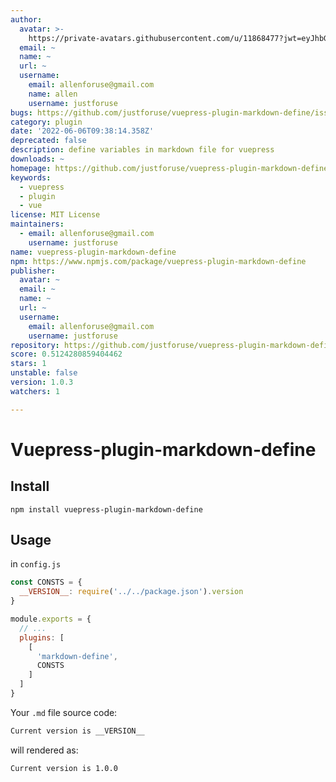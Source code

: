 ```yaml
---
author:
  avatar: >-
    https://private-avatars.githubusercontent.com/u/11868477?jwt=eyJhbGciOiJIUzI1NiIsInR5cCI6IkpXVCJ9.eyJpc3MiOiJnaXRodWIuY29tIiwiYXVkIjoicmF3LmdpdGh1YnVzZXJjb250ZW50LmNvbSIsImtleSI6ImtleTEiLCJleHAiOjE3MzQ2NzMyMDAsIm5iZiI6MTczNDY3MjAwMCwicGF0aCI6Ii91LzExODY4NDc3In0.w8ASHVgOAXEne7F4mknAB_KbQq9WjL_VK6HXcdFfh38&v=4
  email: ~
  name: ~
  url: ~
  username:
    email: allenforuse@gmail.com
    name: allen
    username: justforuse
bugs: https://github.com/justforuse/vuepress-plugin-markdown-define/issues
category: plugin
date: '2022-06-06T09:38:14.358Z'
deprecated: false
description: define variables in markdown file for vuepress
downloads: ~
homepage: https://github.com/justforuse/vuepress-plugin-markdown-define#readme
keywords:
  - vuepress
  - plugin
  - vue
license: MIT License
maintainers:
  - email: allenforuse@gmail.com
    username: justforuse
name: vuepress-plugin-markdown-define
npm: https://www.npmjs.com/package/vuepress-plugin-markdown-define
publisher:
  avatar: ~
  email: ~
  name: ~
  url: ~
  username:
    email: allenforuse@gmail.com
    username: justforuse
repository: https://github.com/justforuse/vuepress-plugin-markdown-define
score: 0.5124280859404462
stars: 1
unstable: false
version: 1.0.3
watchers: 1

---
```


# Vuepress-plugin-markdown-define

## Install

```
npm install vuepress-plugin-markdown-define
```

## Usage

in `config.js`

```js
const CONSTS = {
  __VERSION__: require('../../package.json').version
}

module.exports = {
  // ...
  plugins: [
    [
      'markdown-define',
      CONSTS
    ]
  ]
}

```

Your `.md` file source code:

```md
Current version is __VERSION__
```

will rendered as:

```md
Current version is 1.0.0
```